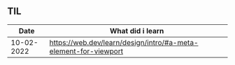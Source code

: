 ## TIL

| Date        | What did i learn |
| ----------- | ---------------- |
| 10-02-2022  | https://web.dev/learn/design/intro/#a-meta-element-for-viewport |

